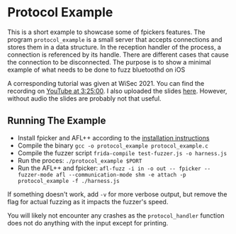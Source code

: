 # Protocol Example

This is a short example to showcase some of fpickers features. The program `protocol_example` is a
small server that accepts connections and stores them in a data structure. In the reception handler
of the process, a connection is referenced by its handle. There are different cases that cause the
connection to be disconnected. The purpose is to show a minimal example of what needs to be done to
fuzz bluetoothd on iOS

A corresponding tutorial was given at WiSec 2021. You can find the recording on [YouTube at
3:25:00](https://youtu.be/uyAPi663NP4?t=12300). I also uploaded the slides
[here](./wisec21_tutorial_frida_fuzzing.pdf). However, without audio the slides are probably not
that useful.

## Running The Example

- Install fpicker and AFL++ according to the [installation instructions](../../README.md)
- Compile the binary `gcc -o protocol_example protocol_example.c`
- Compile the fuzzer script `frida-compile test-fuzzer.js -o harness.js`
- Run the proces: `./protocol_example $PORT`
- Run the AFL++ and fpicker: `afl-fuzz -i in -o out -- fpicker --fuzzer-mode afl --communication-mode shm -e attach -p protocol_example -f ./harness.js`

If something doesn't work, add `-v` for more verbose output, but remove the flag for actual fuzzing
as it impacts the fuzzer's speed.

You will likely not encounter any crashes as the `protocol_handler` function does not do anything
with the input except for printing.


